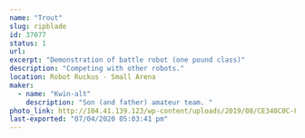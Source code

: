 ```yaml
---
name: "Trout"
slug: ripblade
id: 37077
status: 1
url: 
excerpt: "Demonstration of battle robot (one pound class)"
description: "Competing with other robots."
location: Robot Ruckus - Small Arena
maker:
  - name: "Kwin-alt"
    description: "Son (and father) amateur team. "
photo_link: http://104.41.139.123/wp-content/uploads/2019/08/CE340C0C-FC6F-4324-AC0A-C374F5471290-1024x768.jpeg
last-exported: "07/04/2020 05:03:41 pm"
---
```

